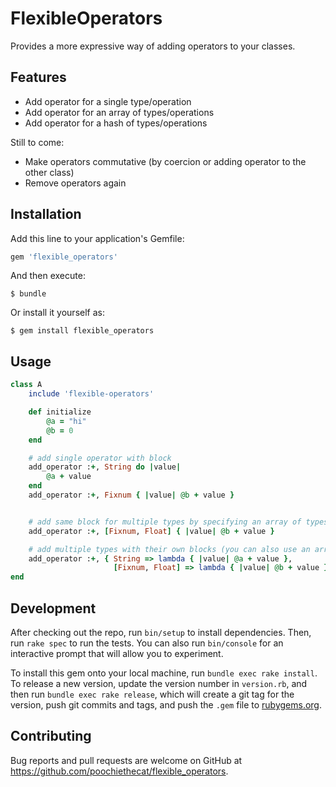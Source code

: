 # FlexibleOperators

Provides a more expressive way of adding operators to your classes.

## Features

- Add operator for a single type/operation
- Add operator for an array of types/operations
- Add operator for a hash of types/operations

Still to come:
- Make operators commutative (by coercion or adding operator to the other class)
- Remove operators again

## Installation

Add this line to your application's Gemfile:

```ruby
gem 'flexible_operators'
```

And then execute:

    $ bundle

Or install it yourself as:

    $ gem install flexible_operators

## Usage

```ruby
class A
    include 'flexible-operators'

    def initialize
        @a = "hi"
        @b = 0
    end

    # add single operator with block
    add_operator :+, String do |value|
        @a + value
    end
    add_operator :+, Fixnum { |value| @b + value }


    # add same block for multiple types by specifying an array of types
    add_operator :+, [Fixnum, Float] { |value| @b + value }

    # add multiple types with their own blocks (you can also use an array of types as a key)
    add_operator :+, { String => lambda { |value| @a + value },
                       [Fixnum, Float] => lambda { |value| @b + value } }
end
```

## Development

After checking out the repo, run `bin/setup` to install dependencies. Then, run `rake spec` to run the tests. You can also run `bin/console` for an interactive prompt that will allow you to experiment.

To install this gem onto your local machine, run `bundle exec rake install`. To release a new version, update the version number in `version.rb`, and then run `bundle exec rake release`, which will create a git tag for the version, push git commits and tags, and push the `.gem` file to [rubygems.org](https://rubygems.org).

## Contributing

Bug reports and pull requests are welcome on GitHub at https://github.com/poochiethecat/flexible_operators.
